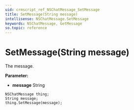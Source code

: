 ```yaml
---
uid: crmscript_ref_NSChatMessage_SetMessage
title: SetMessage(String message)
intellisense: NSChatMessage.SetMessage
keywords: NSChatMessage, GetMessage
so.topic: reference
---
```


# SetMessage(String message)

The message.

**Parameter:** 
 - **message** String

```crmscript
NSChatMessage thing;
String message;
thing.SetMessage(message);
```

